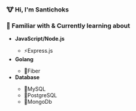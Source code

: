 ### 🐮 Hi, I'm Santichoks
### 📑 Familiar with & Currently learning about
<ul>
  <li><strong>JavaScript/Node.js</strong></li>
  <ul>
    <li>⚡Express.js</li>
  </ul>
  
  <li><strong>Golang</strong></li>
  <ul>
    <li>🚀Fiber</li>
  </ul>
  
  <li><strong>Database</strong></li>
  <ul>
    <li>🐬MySQL</li>
    <li>🐘PostgreSQL</li>
    <li>🍃MongoDb</li>
  </ul>
</ul>




